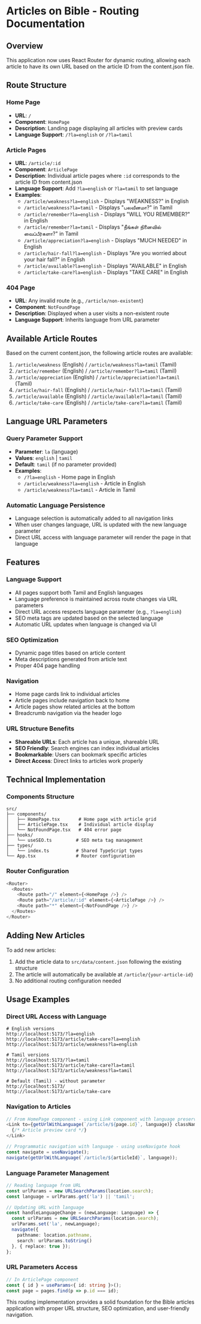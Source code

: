 # Articles on Bible - Routing Documentation

## Overview
This application now uses React Router for dynamic routing, allowing each article to have its own URL based on the article ID from the content.json file.

## Route Structure

### Home Page
- **URL**: `/`
- **Component**: `HomePage`
- **Description**: Landing page displaying all articles with preview cards
- **Language Support**: `/?la=english` or `/?la=tamil`

### Article Pages
- **URL**: `/article/:id`
- **Component**: `ArticlePage`
- **Description**: Individual article pages where `:id` corresponds to the article ID from content.json
- **Language Support**: Add `?la=english` or `?la=tamil` to set language
- **Examples**:
  - `/article/weakness?la=english` - Displays "WEAKNESS?" in English
  - `/article/weakness?la=tamil` - Displays "பலவீனமா?" in Tamil
  - `/article/remember?la=english` - Displays "WILL YOU REMEMBER?" in English
  - `/article/remember?la=tamil` - Displays "நீங்கள் நினைவில் வைப்பீர்களா?" in Tamil
  - `/article/appreciation?la=english` - Displays "MUCH NEEDED" in English
  - `/article/hair-fall?la=english` - Displays "Are you worried about your hair fall?" in English
  - `/article/available?la=english` - Displays "AVAILABLE" in English
  - `/article/take-care?la=english` - Displays "TAKE CARE" in English

### 404 Page
- **URL**: Any invalid route (e.g., `/article/non-existent`)
- **Component**: `NotFoundPage`
- **Description**: Displayed when a user visits a non-existent route
- **Language Support**: Inherits language from URL parameter

## Available Article Routes

Based on the current content.json, the following article routes are available:

1. `/article/weakness` (English) / `/article/weakness?la=tamil` (Tamil)
2. `/article/remember` (English) / `/article/remember?la=tamil` (Tamil)
3. `/article/appreciation` (English) / `/article/appreciation?la=tamil` (Tamil)
4. `/article/hair-fall` (English) / `/article/hair-fall?la=tamil` (Tamil)
5. `/article/available` (English) / `/article/available?la=tamil` (Tamil)
6. `/article/take-care` (English) / `/article/take-care?la=tamil` (Tamil)

## Language URL Parameters

### Query Parameter Support
- **Parameter**: `la` (language)
- **Values**: `english` | `tamil`
- **Default**: `tamil` (if no parameter provided)
- **Examples**:
  - `/?la=english` - Home page in English
  - `/article/weakness?la=english` - Article in English
  - `/article/weakness?la=tamil` - Article in Tamil

### Automatic Language Persistence
- Language selection is automatically added to all navigation links
- When user changes language, URL is updated with the new language parameter
- Direct URL access with language parameter will render the page in that language

## Features

### Language Support
- All pages support both Tamil and English languages
- Language preference is maintained across route changes via URL parameters
- Direct URL access respects language parameter (e.g., `?la=english`)
- SEO meta tags are updated based on the selected language
- Automatic URL updates when language is changed via UI

### SEO Optimization
- Dynamic page titles based on article content
- Meta descriptions generated from article text
- Proper 404 page handling

### Navigation
- Home page cards link to individual articles
- Article pages include navigation back to home
- Article pages show related articles at the bottom
- Breadcrumb navigation via the header logo

### URL Structure Benefits
- **Shareable URLs**: Each article has a unique, shareable URL
- **SEO Friendly**: Search engines can index individual articles
- **Bookmarkable**: Users can bookmark specific articles
- **Direct Access**: Direct links to articles work properly

## Technical Implementation

### Components Structure
```
src/
├── components/
│   ├── HomePage.tsx       # Home page with article grid
│   ├── ArticlePage.tsx    # Individual article display
│   └── NotFoundPage.tsx   # 404 error page
├── hooks/
│   └── useSEO.ts         # SEO meta tag management
├── types/
│   └── index.ts          # Shared TypeScript types
└── App.tsx               # Router configuration
```

### Router Configuration
```typescript
<Router>
  <Routes>
    <Route path="/" element={<HomePage />} />
    <Route path="/article/:id" element={<ArticlePage />} />
    <Route path="*" element={<NotFoundPage />} />
  </Routes>
</Router>
```

## Adding New Articles

To add new articles:

1. Add the article data to `src/data/content.json` following the existing structure
2. The article will automatically be available at `/article/{your-article-id}`
3. No additional routing configuration needed

## Usage Examples

### Direct URL Access with Language
```
# English versions
http://localhost:5173/?la=english
http://localhost:5173/article/take-care?la=english
http://localhost:5173/article/weakness?la=english

# Tamil versions  
http://localhost:5173/?la=tamil
http://localhost:5173/article/take-care?la=tamil
http://localhost:5173/article/weakness?la=tamil

# Default (Tamil) - without parameter
http://localhost:5173/
http://localhost:5173/article/take-care
```

### Navigation to Articles
```typescript
// From HomePage component - using Link component with language preservation
<Link to={getUrlWithLanguage(`/article/${page.id}`, language)} className="...">
  {/* Article preview card */}
</Link>

// Programmatic navigation with language - using useNavigate hook
const navigate = useNavigate();
navigate(getUrlWithLanguage(`/article/${articleId}`, language));
```

### Language Parameter Management
```typescript
// Reading language from URL
const urlParams = new URLSearchParams(location.search);
const language = urlParams.get('la') || 'tamil';

// Updating URL with language
const handleLanguageChange = (newLanguage: Language) => {
  const urlParams = new URLSearchParams(location.search);
  urlParams.set('la', newLanguage);
  navigate({
    pathname: location.pathname,
    search: urlParams.toString()
  }, { replace: true });
};
```

### URL Parameters Access
```typescript
// In ArticlePage component
const { id } = useParams<{ id: string }>();
const page = pages.find(p => p.id === id);
```

This routing implementation provides a solid foundation for the Bible articles application with proper URL structure, SEO optimization, and user-friendly navigation.
